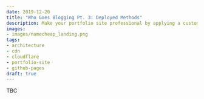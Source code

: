 ```yaml
---
date: 2019-12-20
title: "Who Goes Blogging Pt. 3: Deployed Methods"
description: Make your portfolio site professional by applying a custom domain to it
images:
- images/namecheap_landing.png
tags:
- architecture
- cdn
- cloudflare
- portfolio-site
- github-pages
draft: true
---
```


TBC